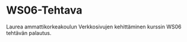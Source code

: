 # WS06-Tehtava

Laurea ammattikorkeakoulun Verkkosivujen kehittäminen kurssin WS06 tehtävän palautus.
